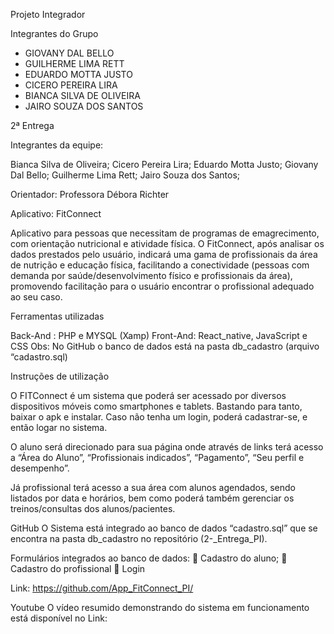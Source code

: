 Projeto Integrador

Integrantes do Grupo
- GIOVANY DAL BELLO
- GUILHERME LIMA RETT
- EDUARDO MOTTA JUSTO
- CICERO PEREIRA LIRA
- BIANCA SILVA DE OLIVEIRA
- JAIRO SOUZA DOS SANTOS

2ª Entrega

Integrantes da equipe:

Bianca Silva de Oliveira; Cicero Pereira Lira; Eduardo Motta Justo; Giovany Dal Bello; Guilherme Lima Rett; Jairo Souza dos Santos;

Orientador: Professora Débora Richter

Aplicativo: FitConnect

Aplicativo para pessoas que necessitam de programas de emagrecimento, com orientação nutricional e atividade física. O FitConnect, após analisar os dados prestados pelo usuário, indicará uma gama de profissionais da área de nutrição e educação física, facilitando a conectividade (pessoas com demanda por saúde/desenvolvimento físico e profissionais da área), promovendo facilitação para o usuário encontrar o profissional adequado ao seu caso.

Ferramentas utilizadas

Back-And : PHP e MYSQL (Xamp) Front-And: React_native, JavaScript e CSS Obs: No GitHub o banco de dados está na pasta db_cadastro (arquivo “cadastro.sql)

Instruções de utilização

O FITConnect é um sistema que poderá ser acessado por diversos dispositivos móveis como smartphones e tablets. Bastando para tanto, baixar o apk e instalar. Caso não tenha um login, poderá cadastrar-se, e então logar no sistema.

O aluno será direcionado para sua página onde através de links terá acesso a “Área do Aluno”, “Profissionais indicados”, “Pagamento”, “Seu perfil e desempenho”.

Já profissional terá acesso a sua área com alunos agendados, sendo listados por data e horários, bem como poderá também gerenciar os treinos/consultas dos alunos/pacientes.

GitHub O Sistema está integrado ao banco de dados “cadastro.sql” que se encontra na pasta db_cadastro no repositório (2-_Entrega_PI).

Formulários integrados ao banco de dados:  Cadastro do aluno;  Cadastro do profissional  Login

Link: https://github.com/App_FitConnect_PI/

Youtube O vídeo resumido demonstrando do sistema em funcionamento está disponível no Link:
